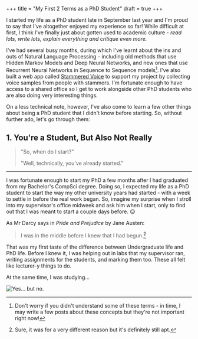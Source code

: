 +++
title = "My First 2 Terms as a PhD Student"
draft = true
+++

<!-- 
  TO DO:
  - Add tags

  TO SAY:
  - You're kind of a student but not really
  - Lots of people have different ideas about how a PhD works
  - "                                       " how to approach a problem
  - You're going to argue a lot
  - Don't be afraid to say that you don't know something
  - You will change your mind
  - Keep a diary
  - Look after yourself
  - This is your research (unless you have a partner, then it's their research too!)
-->

I started my life as a PhD student late in September last year and I'm proud to say that I've altogether enjoyed my experience so far! While difficult at first, I think I've finally just about gotten used to academic culture - *read lots, write lots, explain everything and critique even more.*

I've had several busy months, during which I've learnt about the ins and outs of Natural Language Processing - including old methods that use Hidden Markov Models and Deep Neural Networks, and new ones that use Recurrent Neural Networks in Sequence to Sequence models[^1]. I've also built a web app called [Stammered Voice] to support my project by collecting voice samples from people with stammers. I'm fortunate enough to have access to a shared office so I get to work alongside other PhD students who are also doing very interesting things.

On a less technical note, however, I've also come to learn a few other things about being a PhD student that I didn't know before starting. So, without further ado, let's go through them:

## 1. You're a Student, But Also Not Really

> "So, when do I start?"
>
> "Well, technically, you've already started."

---

I was fortunate enough to start my PhD a few months after I had graduated from my Bachelor's CompSci degree. Doing so, I expected my life as a PhD student to start the way my other university years had started - with a week to settle in before the real work began. So, imagine my surprise when I stroll into my supervisor's office midweek and ask him when I start, only to find out that I was meant to start a couple days before. :neutral_face:

As Mr Darcy says in *Pride and Prejudice* by Jane Austen:

> I was in the middle before I knew that I had begun.[^2]

That was my first taste of the difference between Undergraduate life and PhD life. Before I knew it, I was helping out in labs that my supervisor ran, writing assignments for the students, and marking them too. These all felt like lecturer-y things to do.

At the same time, I was studying...

![Yes... but no.](/posts/first-2-terms-as-phd-student/yes_but_no.png)

[^1]: Don't worry if you didn't understand some of these terms - in time, I may write a few posts about these concepts but they're not important right now!
[^2]: Sure, it was for a very different reason but it's definitely still apt.

[Stammered Voice]: https://stammered-voice.cs.rhul.ac.uk/